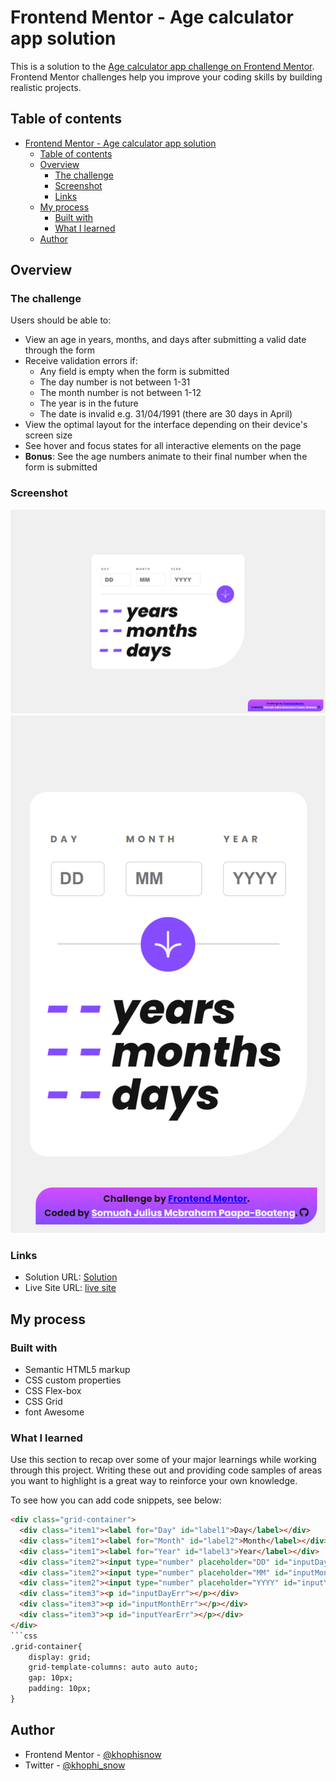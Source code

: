 # Frontend Mentor - Age calculator app solution

This is a solution to the [Age calculator app challenge on Frontend Mentor](https://www.frontendmentor.io/challenges/age-calculator-app-dF9DFFpj-Q). Frontend Mentor challenges help you improve your coding skills by building realistic projects.

## Table of contents

- [Frontend Mentor - Age calculator app solution](#frontend-mentor---age-calculator-app-solution)
  - [Table of contents](#table-of-contents)
  - [Overview](#overview)
    - [The challenge](#the-challenge)
    - [Screenshot](#screenshot)
    - [Links](#links)
  - [My process](#my-process)
    - [Built with](#built-with)
    - [What I learned](#what-i-learned)
  - [Author](#author)

## Overview

### The challenge

Users should be able to:

- View an age in years, months, and days after submitting a valid date through the form
- Receive validation errors if:
  - Any field is empty when the form is submitted
  - The day number is not between 1-31
  - The month number is not between 1-12
  - The year is in the future
  - The date is invalid e.g. 31/04/1991 (there are 30 days in April)
- View the optimal layout for the interface depending on their device's screen size
- See hover and focus states for all interactive elements on the page
- **Bonus**: See the age numbers animate to their final number when the form is submitted

### Screenshot

![](screenshot/desktopPreview.png)
![](screenshot/mobilePreview.png)

### Links

- Solution URL: [Solution](https://your-solution-url.com)
- Live Site URL: [live site](https://your-live-site-url.com)

## My process

### Built with

- Semantic HTML5 markup
- CSS custom properties
- CSS Flex-box
- CSS Grid
- font Awesome

### What I learned

Use this section to recap over some of your major learnings while working through this project. Writing these out and providing code samples of areas you want to highlight is a great way to reinforce your own knowledge.

To see how you can add code snippets, see below:

```html
<div class="grid-container">
  <div class="item1"><label for="Day" id="label1">Day</label></div>
  <div class="item1"><label for="Month" id="label2">Month</label></div>
  <div class="item1"><label for="Year" id="label3">Year</label></div>
  <div class="item2"><input type="number" placeholder="DD" id="inputDay"></div>
  <div class="item2"><input type="number" placeholder="MM" id="inputMonth"></div>
  <div class="item2"><input type="number" placeholder="YYYY" id="inputYear"></div>
  <div class="item3"><p id="inputDayErr"></p></div>
  <div class="item3"><p id="inputMonthErr"></p></div>
  <div class="item3"><p id="inputYearErr"></p></div>
</div>
```css
.grid-container{
    display: grid;
    grid-template-columns: auto auto auto;
    gap: 10px;
    padding: 10px;
}
```

## Author

- Frontend Mentor - [@khophisnow](https://www.frontendmentor.io/profile/khophisnow)
- Twitter - [@khophi_snow](https://www.twitter.com/khophi_snow)
